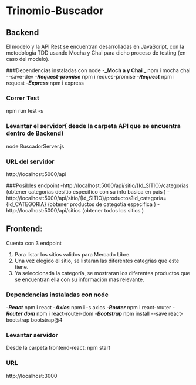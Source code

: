 # Trinomio-Buscador

## Backend
El modelo y la API Rest se encuentran desarrolladas en JavaScript, con la metodologia TDD usando Mocha y Chai para dicho proceso de testing (en caso del modelo).

###Dependencias instaladas con node
-**_Moch a y Chai _**
npm i mocha chai --save-dev
-**_Request-promise_**
npm i reques-promise
-**_Request_**
npm i request
-**_Express_**
npm i express


### Correr Test
npm run test -s

### Levantar el servidor( desde la carpeta API que se encuentra dentro de Backend)
node BuscadorServer.js

### URL del servidor
http://localhost:5000/api

###Posibles endpoint 
-http://localhost:5000/api/sitio/{Id_SITIO}/categorias  (obtener categorias desitio especifico con su info basica en pais )
-http://localhost:5000/api/sitio/{Id_SITIO}/productos?id_categoria={Id_CATEGORIA} (obtener productos de categotia especifica )
-http://localhost:5000/api/sitios (obtener todos los sitios )


## Frontend:
Cuenta con 3 endpoint
 1. Para listar los sitios validos para Mercado Libre.
 2. Una vez elegido el sitio, se listaran las diferentes categrias que este tiene.
 3. Ya seleccionada la categoría, se mostraran los diferentes productos que se encuentran ella con su información mas relevante.

### Dependencias instaladas con node
-**_React_**
npm i react
-**_Axios_**
npm i -s axios
-**_Router_**
npm i react-router
-**_Router dom_**
npm i react-router-dom
-**_Bootstrap_**
npm install --save react-bootstrap bootstrap@4

### Levantar servidor
Desde la carpeta frontend-react: npm start

### URL
http://localhost:3000
